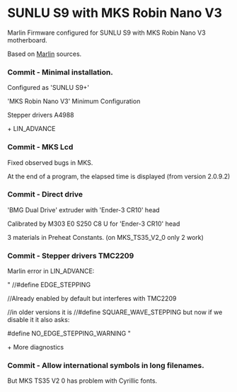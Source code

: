 # SUNLU S9 with MKS Robin Nano V3

Marlin Firmware configured for SUNLU S9 with MKS Robin Nano V3 motherboard.

Based on [Marlin](https://github.com/MarlinFirmware/Marlin) sources.


### Commit - Minimal installation.

Configured as 'SUNLU S9+'

'MKS Robin Nano V3' Minimum Configuration

Stepper drivers A4988

\+ LIN_ADVANCE


### Commit - MKS Lcd

Fixed observed bugs in MKS.

At the end of a program, the elapsed time is displayed (from version 2.0.9.2)


### Commit - Direct drive

'BMG Dual Drive' extruder with 'Ender-3 CR10' head

Calibrated by M303 E0 S250 C8 U for 'Ender-3 CR10' head

3 materials in Preheat Constants. (on MKS_TS35_V2_0 only 2 work)


### Commit - Stepper drivers TMC2209

Marlin error in LIN_ADVANCE:

"
//#define EDGE_STEPPING

//Already enabled by default but interferes with TMC2209

//in older versions it is //#define SQUARE_WAVE_STEPPING but now if we disable it it also asks:

#define NO_EDGE_STEPPING_WARNING
"

\+ More diagnostics


### Commit - Allow international symbols in long filenames.

But MKS TS35 V2 0 has problem with Cyrillic fonts.